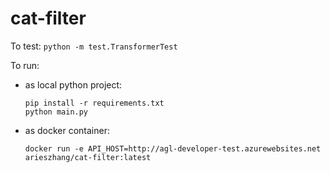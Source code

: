 # cat-filter

To test: ```python -m test.TransformerTest```

To run:
 - as local python project:
    ```
    pip install -r requirements.txt
    python main.py
    ```

 - as docker container:
    ```
    docker run -e API_HOST=http://agl-developer-test.azurewebsites.net arieszhang/cat-filter:latest
    ```
